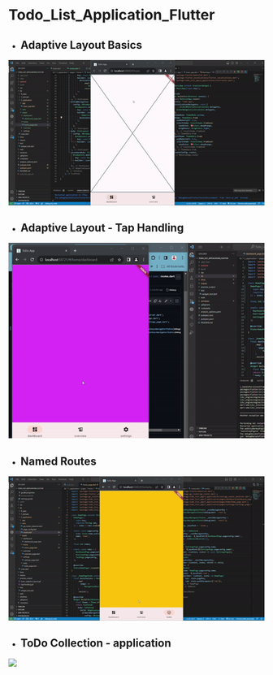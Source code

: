 # Todo_List_Application_Flutter

- ## Adaptive Layout Basics
![image](./preview_output/basic_adaptive_layout.gif)

- ## Adaptive Layout - Tap Handling
![image](./preview_output/tapHandling.gif)

- ## Named Routes
![](./preview_output/namedRoutes.gif)

- ## ToDo Collection - application
![](./preview_output/app.gif)